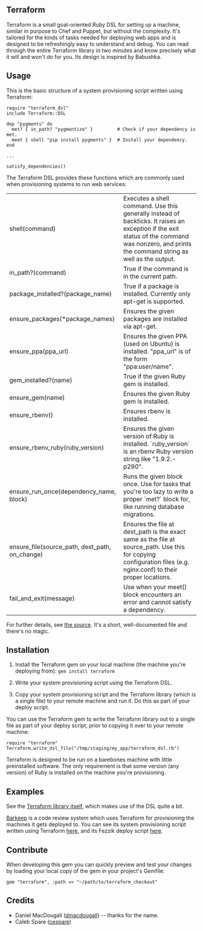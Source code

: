Terraform
---------

Terraform is a small goal-oriented Ruby DSL for setting up a machine, similar in purpose to Chef and Puppet,
but without the complexity. It's tailored for the kinds of tasks needed for deploying web apps and is designed
to be refreshingly easy to understand and debug. You can read through the entire Terraform library in two
minutes and know precisely what it will and won't do for you. Its design is inspired by Babushka.

Usage
-----
This is the basic structure of a system provisioning script written using Terraform:

    require "terraform_dsl"
    include Terraform::DSL

    dep "pygments" do
      met? { in_path? "pygmentize" }         # Check if your dependency is met.
      meet { shell "pip install pygments" }  # Install your dependency.
    end

    ...

    satisfy_dependencies()

The Terraform DSL provides these functions which are commonly used when provisioning systems to run web services:

<table>
  <tr>
    <td>shell(command)</td>
    <td>Executes a shell command. Use this generally instead of backticks. It raises an exception if the exit
        status of the command was nonzero, and prints the command string as well as the output.</td>
  </tr>
  <tr>
    <td>in_path?(command)</td>
    <td>True if the command is in the current path.</td>
  </tr>
  <tr>
    <td>package_installed?(package_name)</td>
    <td>True if a package is installed. Currently only apt-get is supported.</td>
  </tr>
  <tr>
    <td>ensure_packages(*package_names)</td>
    <td>Ensures the given packages are installed via apt-get.</td>
  </tr>
  <tr>
    <td>ensure_ppa(ppa_url)</td>
    <td>Ensures the given PPA (used on Ubuntu) is installed. "ppa_url" is of the form "ppa:user/name".</td>
  </tr>
  <tr>
    <td>gem_installed?(name)</td>
    <td>True if the given Ruby gem is installed.</td>
  </tr>
  <tr>
    <td>ensure_gem(name)</td>
    <td>Ensures the given Ruby gem is installed.</td>
  </tr>
  <tr>
    <td>ensure_rbenv()</td>
    <td>Ensures rbenv is installed.</td>
  </tr>
  <tr>
    <td>ensure_rbenv_ruby(ruby_version)</td>
    <td>Ensures the given version of Ruby is installed. `ruby_version` is an rbenv Ruby version string like
        "1.9.2.-p290".</td>
  </tr>
  <tr>
    <td>ensure_run_once(dependency_name, block)</td>
    <td>Runs the given block once. Use for tasks that you're too lazy to write a proper `met?` block for, like running database migrations.</td>
  </tr>
  <tr>
    <td>ensure_file(source_path, dest_path, on_change)</td>
    <td>Ensures the file at dest_path is the exact same as the file at source_path. Use this for copying
        configuration files (e.g. nginx.conf) to their proper locations.</td>
  </tr>
  <tr>
    <td>fail_and_exit(message)</td>
    <td>Use when your meet() block encounters an error and cannot satisfy a dependency.</td>
  </tr>
</table>

For further details, see [the source](https://github.com/philc/terraform/blob/master/lib/terraform/dsl.rb).
It's a short, well-documented file and there's no magic.

Installation
------------
1. Install the Terraform gem on your local machine (the machine you're deploying from): `gem install
terraform`

2. Write your system provisioning script using the Terraform DSL.

3. Copy your system provisioning script and the Terraform library (which is a single file) to your remote
machine and run it. Do this as part of your deploy script.

You can use the Terraform gem to write the Terraform library out to a single file as part of your deploy
script, prior to copying it over to your remote machine:

    require "terraform"
    Terraform.write_dsl_file("/tmp/staging/my_app/terraform_dsl.rb")

Terraform is designed to be run on a barebones machine with little preinstalled software. The only requirement
is that some version (any version) of Ruby is installed on the machine you're provisioning.

Examples
--------
See the [Terraform library itself](https://github.com/philc/terraform/blob/master/lib/terraform/dsl.rb), which
makes use of the DSL quite a bit.

[Barkeep](https://github.com/ooyala/barkeep) is a code review system which uses Terraform for provisioning the
machines it gets deployed to. You can see its system provisioning script written using Terraform
[here](https://github.com/ooyala/barkeep/blob/master/script/system_setup.rb), and its Fezzik deploy script
[here](https://github.com/ooyala/barkeep/blob/master/config/tasks/deploy.rake).

Contribute
----------
When developing this gem you can quickly preview and test your changes by loading your local copy of the gem
in your project's Gemfile:

    gem "terraform", :path => "~/path/to/terraform_checkout"

Credits
-------
* Daniel MacDougall ([dmacdougall](https://github.com/dmacdougall)) -- thanks for the name.
* Caleb Spare ([cespare](https://github.com/cespare))
